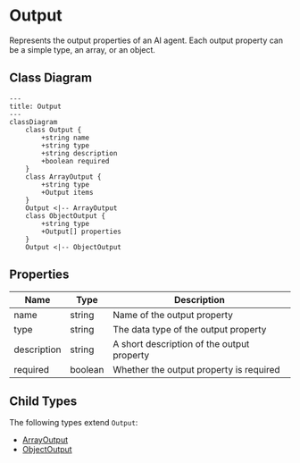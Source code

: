 # Output

Represents the output properties of an AI agent.
Each output property can be a simple type, an array, or an object.

## Class Diagram

```mermaid
---
title: Output
---
classDiagram
    class Output {
        +string name
        +string type
        +string description
        +boolean required
    }
    class ArrayOutput {
        +string type
        +Output items
    }
    Output <|-- ArrayOutput
    class ObjectOutput {
        +string type
        +Output[] properties
    }
    Output <|-- ObjectOutput
```






## Properties

| Name | Type | Description |
| ---- | ---- | ----------- |
| name | string | Name of the output property  |
| type | string | The data type of the output property  |
| description | string | A short description of the output property  |
| required | boolean | Whether the output property is required  |



## Child Types

The following types extend `Output`:
- [ArrayOutput](ArrayOutput.md)
- [ObjectOutput](ObjectOutput.md)

